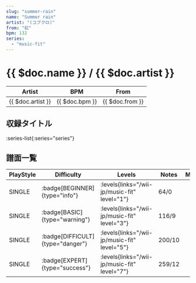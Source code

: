 ```yaml
---
slug: "summer-rain"
name: "Summer rain"
artist: "(コブクロ)"
from: "虹"
bpm: 132
series:
  - "music-fit"
---
```


# {{ $doc.name }} / {{ $doc.artist }}

|Artist|BPM|From|
|------|---|----|
|{{ $doc.artist }}|{{ $doc.bpm }}|{{ $doc.from }}|

## 収録タイトル

:series-list{:series="series"}

## 譜面一覧

|PlayStyle|Difficulty|Levels|Notes|Movie|
|---------|----------|------|-----|-----|
|SINGLE| :badge[BEGINNER]{type="info"}| :levels{links="/wii-jp/music-fit" level="1"}|64/0||
|SINGLE| :badge[BASIC]{type="warning"}| :levels{links="/wii-jp/music-fit" level="3"}|116/9||
|SINGLE| :badge[DIFFICULT]{type="danger"}| :levels{links="/wii-jp/music-fit" level="5"}|200/10||
|SINGLE| :badge[EXPERT]{type="success"}| :levels{links="/wii-jp/music-fit" level="7"}|259/12||
